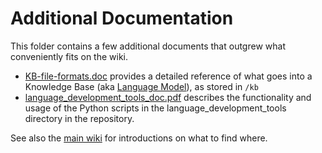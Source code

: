 # Additional Documentation

This folder contains a few additional documents that outgrew what conveniently fits on the wiki.

- [KB-file-formats.doc](KB-file-formats.doc) provides a detailed reference of what goes into a Knowledge Base (aka [Language Model](https://github.com/intersystems/iknow/wiki/Language-Models)), as stored in ```/kb```
- [language_development_tools_doc.pdf](language_development_tools_doc.pdf) describes the functionality and usage of the Python scripts in the language_development_tools directory in the repository.

See also the [main wiki](https://github.com/intersystems/iknow/wiki) for introductions on what to find where.

